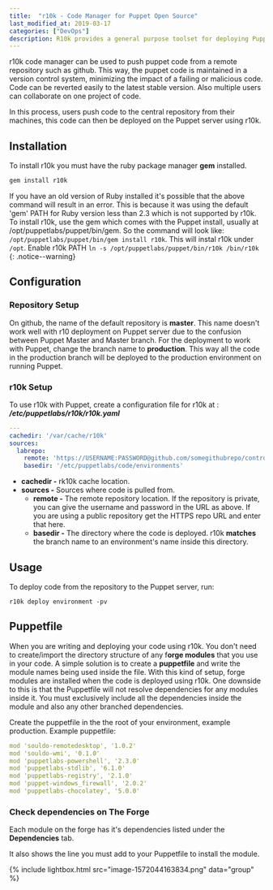 ```yaml
---
title:  "r10k - Code Manager for Puppet Open Source"
last_modified_at: 2019-03-17
categories: ["DevOps"]
description: R10k provides a general purpose toolset for deploying Puppet environments and modules. It implements the Puppetfile format and provides a native implementation of Puppet environments.
---
```


r10k code manager can be used to push puppet code from a remote repository such as github. This way, the puppet code is maintained in a version control system, minimizing the impact of a failing or malicious code. Code can be reverted easily to the latest stable version. Also multiple users can collaborate on one project of code.

In this process, users push code to the central repository from their machines, this code can then be deployed on the Puppet server using r10k.

## Installation

To install r10k you must have the ruby package manager **gem** installed.

```ruby
gem install r10k
```

If you have an old version of Ruby installed it's possible that the above command will result in an error. This is because it was using the default 'gem' PATH for Ruby version less than 2.3 which is not supported by r10k. To install r10k, use the gem which comes with the Puppet install, usually at /opt/puppetlabs/puppet/bin/gem. So the command will look like: 
`/opt/puppetlabs/puppet/bin/gem install r10k`. This will instal r10k under `/opt`. Enable r10k PATH `ln -s /opt/puppetlabs/puppet/bin/r10k /bin/r10k`
{: .notice--warning}

## Configuration

### Repository Setup

On github, the name of the default repository is **master**. This name doesn't work well with r10 deployment on Puppet server due to the confusion between Puppet Master and Master branch. For the deployment to work with Puppet, change the branch name to **production**. This way all the code in the production branch will be deployed to the production environment on running Puppet.

### r10k Setup

To use r10k with Puppet, create a configuration file for r10k at : ***/etc/puppetlabs/r10k/r10k.yaml***

```yaml
---
cachedir: '/var/cache/r10k'
sources:
  labrepo:
    remote: 'https://USERNAME:PASSWORD@github.com/somegithubrepo/control-repo.git'
    basedir: '/etc/puppetlabs/code/environments'
```

- **cachedir -** rk10k cache location.
- **sources -** Sources where code is pulled from.
   - **remote -** The remote repository location. If the repository is private, you can give the username and password in the URL as above. If you are using a public repository get the HTTPS repo URL and enter that here.
   - **basedir -** The directory where the code is deployed. r10k **matches** the branch name to an environment's name inside this directory.

## Usage

To deploy code from the repository to the Puppet server, run:

```shell
r10k deploy environment -pv
```

## Puppetfile

When you are writing and deploying your code using r10k. You don't need to create/import the directory structure of any f**orge modules** that you use in your code. A simple solution is to create a **puppetfile** and write the module names being used inside the file. With this kind of setup, forge modules are installed when the code is deployed using r10k. One downside to this is that the Puppetfile will not resolve dependencies for any modules inside it. You must exclusively include all the dependencies inside the module and also any other branched dependencies.

 Create the puppetfile in the the root of your environment, example production. Example puppetfile:

```yaml
mod 'souldo-remotedesktop', '1.0.2'
mod 'souldo-wmi', '0.1.0'
mod 'puppetlabs-powershell', '2.3.0'
mod 'puppetlabs-stdlib', '6.1.0'
mod 'puppetlabs-registry', '2.1.0'
mod 'puppet-windows_firewall', '2.0.2'
mod 'puppetlabs-chocolatey', '5.0.0'
```

### Check dependencies on The Forge

Each module on the forge has it's dependencies listed under the **Dependencies** tab.

It also shows the line you must add to your Puppetfile to install the module.

{% include lightbox.html src="image-1572044163834.png" data="group" %}